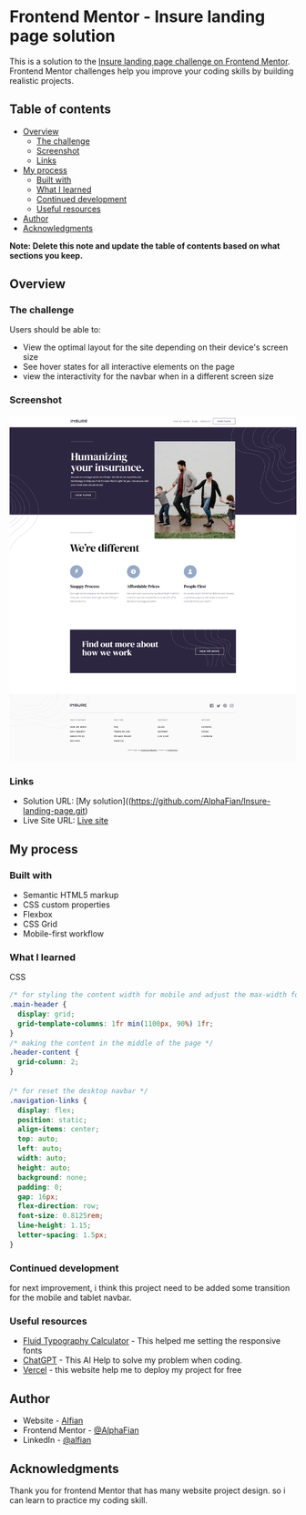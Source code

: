 # Frontend Mentor - Insure landing page solution

This is a solution to the [Insure landing page challenge on Frontend Mentor](https://www.frontendmentor.io/challenges/insure-landing-page-uTU68JV8). Frontend Mentor challenges help you improve your coding skills by building realistic projects.

## Table of contents

- [Overview](#overview)
  - [The challenge](#the-challenge)
  - [Screenshot](#screenshot)
  - [Links](#links)
- [My process](#my-process)
  - [Built with](#built-with)
  - [What I learned](#what-i-learned)
  - [Continued development](#continued-development)
  - [Useful resources](#useful-resources)
- [Author](#author)
- [Acknowledgments](#acknowledgments)

**Note: Delete this note and update the table of contents based on what sections you keep.**

## Overview

### The challenge

Users should be able to:

- View the optimal layout for the site depending on their device's screen size
- See hover states for all interactive elements on the page
- view the interactivity for the navbar when in a different screen size

### Screenshot

![](./preview-insure.png)

### Links

- Solution URL: [My solution]((https://github.com/AlphaFian/Insure-landing-page.git)
- Live Site URL: [Live site](https://insure-landing-page-tau-cyan.vercel.app/)

## My process

### Built with

- Semantic HTML5 markup
- CSS custom properties
- Flexbox
- CSS Grid
- Mobile-first workflow

### What I learned

CSS

```css
/* for styling the content width for mobile and adjust the max-width for desktop to 1110px */
.main-header {
  display: grid;
  grid-template-columns: 1fr min(1100px, 90%) 1fr;
}
/* making the content in the middle of the page */
.header-content {
  grid-column: 2;
}

/* for reset the desktop navbar */
.navigation-links {
  display: flex;
  position: static;
  align-items: center;
  top: auto;
  left: auto;
  width: auto;
  height: auto;
  background: none;
  padding: 0;
  gap: 16px;
  flex-direction: row;
  font-size: 0.8125rem;
  line-height: 1.15;
  letter-spacing: 1.5px;
}
```

### Continued development

for next improvement, i think this project need to be added some transition for the mobile and tablet navbar.

### Useful resources

- [Fluid Typography Calculator](https://royalfig.github.io/fluid-typography-calculator/) - This helped me setting the responsive fonts
- [ChatGPT](https://chatgpt.com) - This AI Help to solve my problem when coding.
- [Vercel](https://vercel.com) - this website help me to deploy my project for free

## Author

- Website - [Alfian](https://fanciful-valkyrie-25e8c7.netlify.app/)
- Frontend Mentor - [@AlphaFian](https://www.frontendmentor.io/profile/AlphaFian)
- LinkedIn - [@alfian](https://www.linkedin.com/in/ardan-alfian-528a761b6/)

## Acknowledgments

Thank you for frontend Mentor that has many website project design. so i can learn to practice my coding skill.
